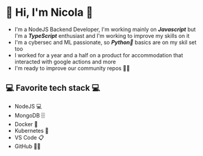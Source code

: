 # 👋 Hi, I'm Nicola 👋

- I'm a  NodeJS Backend Developer, I'm working mainly on ***Javascript*** but I'm a ***TypeScript*** enthusiast and I'm working to improve my skills on it
- I'm a cybersec and ML passionate, so ***Python🐍*** basics are on my skil set too
- I worked for a year and a half on a product for accommodation that interacted with google actions and more
- I'm ready to improve our community repos 💪🏻

## 💻 Favorite tech stack 💻

- NodeJS 💻
- MongoDB 🗄️
- Docker 🐋
- Kubernetes 🐙
- VS Code 📋
- GitHub 🤝🏻




